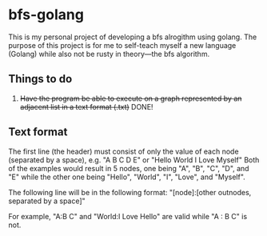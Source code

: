 # bfs-golang
This is my personal project of developing a bfs alrogithm using golang. The purpose of this project is for me to self-teach myself a new language (Golang) while also not be rusty in theory—the bfs algorithm.

## Things to do
1. <s>Have the program be able to execute on a graph represented by an adjacent list in a text format (.txt)</s> DONE!

## Text format
The first line (the header) must consist of only the value of each node (separated by a space), e.g. "A B C D E" or "Hello World I Love Myself"
Both of the examples would result in 5 nodes, one being "A", "B", "C", "D", and "E" while the other one being "Hello", "World", "I", "Love", and "Myself".

The following line will be in the following format: "[node]:[other outnodes, separated by a space]"

For example, "A:B C" and "World:I Love Hello" are valid while "A : B C" is not.
